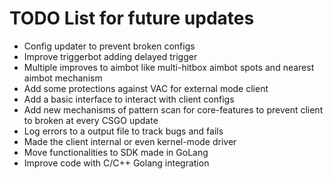# TODO List for future updates

- Config updater to prevent broken configs
- Improve triggerbot adding delayed trigger  
- Multiple improves to aimbot like multi-hitbox aimbot spots and nearest aimbot mechanism
- Add some protections against VAC for external mode client
- Add a basic interface to interact with client configs
- Add new mechanisms of pattern scan for core-features to prevent client to broken at every CSGO update
- Log errors to a output file to track bugs and fails
- Made the client internal or even kernel-mode driver
- Move functionalities to SDK made in GoLang
- Improve code with C/C++ Golang integration
